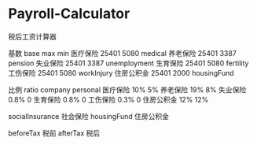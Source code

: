 # Payroll-Calculator
税后工资计算器

基数 base max min
医疗保险 25401 5080 medical
养老保险 25401 3387 pension
失业保险 25401 3387 unemployment
生育保险 25401 5080 fertility
工伤保险 25401 5080 workInjury
住房公积金 25401 2000 housingFund

比例 ratio company personal
医疗保险 10% 5%
养老保险 19% 8%
失业保险 0.8% 0
生育保险 0.8% 0
工伤保险 0.3% 0
住房公积金 12% 12%

socialInsurance 社会保险
housingFund 住房公积金

beforeTax  税前
afterTax  税后
